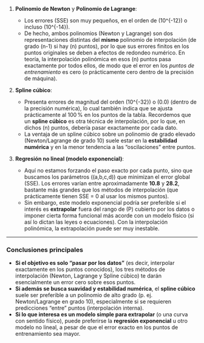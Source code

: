 
1. **Polinomio de Newton** y **Polinomio de Lagrange**:  
   - Los errores (SSE) son muy pequeños, en el orden de \(10^{-12}\) o incluso \(10^{-14}\).  
   - De hecho, ambos polinomios (Newton y Lagrange) son dos representaciones distintas del **mismo** polinomio de interpolación (de grado \(n-1\) si hay \(n\) puntos), por lo que sus errores finitos en los puntos originales se deben a efectos de redondeo numérico. En teoría, la interpolación polinómica en esos \(n\) puntos pasa exactamente por todos ellos, de modo que el error en los *puntos de entrenamiento* es cero (o prácticamente cero dentro de la precisión de máquina).

2. **Spline cúbico**:  
   - Presenta errores de magnitud del orden \(10^{-32}\) o \(0.0\) (dentro de la precisión numérica), lo cual también indica que se ajusta prácticamente al 100 % en los puntos de la tabla. Recordemos que un **spline cúbico** es otra técnica de interpolación, por lo que, en dichos \(n\) puntos, debería pasar exactamente por cada dato.  
   - La ventaja de un spline cúbico sobre un polinomio de grado elevado (Newton/Lagrange de grado 10) suele estar en la **estabilidad numérica** y en la menor tendencia a las “oscilaciones” entre puntos.

3. **Regresión no lineal (modelo exponencial)**:  
   - Aquí no estamos forzando el paso exacto por cada punto, sino que buscamos los parámetros \((a,b,c,d)\) que minimizan el error global (SSE). Los errores varían entre aproximadamente **10.8** y **28.2**, bastante más grandes que los métodos de interpolación (que prácticamente tienen SSE = 0 al usar los mismos puntos).  
   - Sin embargo, este modelo exponencial podría ser preferible si el interés es **extrapolar** fuera del rango de \(P\) cubierto por los datos o imponer cierta forma funcional más acorde con un modelo físico (si así lo dictan las leyes o ecuaciones). Con la interpolación polinómica, la extrapolación puede ser muy inestable.

---

### Conclusiones principales

- **Si el objetivo es solo “pasar por los datos”** (es decir, interpolar exactamente en los puntos conocidos), los tres métodos de interpolación (Newton, Lagrange y Spline cúbico) te darán esencialmente un error cero sobre esos puntos.  
- **Si además se busca suavidad y estabilidad numérica**, el **spline cúbico** suele ser preferible a un polinomio de alto grado (p. ej. Newton/Lagrange en grado 10), especialmente si se requieren predicciones “entre” puntos (interpolación interna).  
- **Si lo que interesa es un modelo simple para extrapolar** (o una curva con sentido físico), puede preferirse la **regresión exponencial** u otro modelo no lineal, a pesar de que el error exacto en los puntos de entrenamiento sea mayor.
